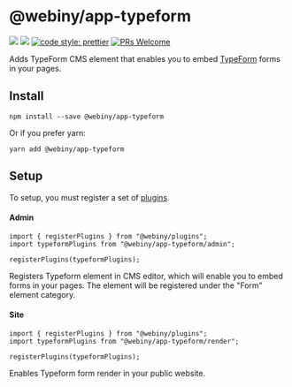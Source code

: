 # @webiny/app-typeform
[![](https://img.shields.io/npm/dw/@webiny/app-typeform.svg)](https://www.npmjs.com/package/@webiny/app-typeform) 
[![](https://img.shields.io/npm/v/@webiny/app-typeform.svg)](https://www.npmjs.com/package/@webiny/app-typeform)
[![code style: prettier](https://img.shields.io/badge/code_style-prettier-ff69b4.svg?style=flat-square)](https://github.com/prettier/prettier)
[![PRs Welcome](https://img.shields.io/badge/PRs-welcome-brightgreen.svg?style=flat-square)](http://makeapullrequest.com)

Adds TypeForm CMS element that enables you to embed 
[TypeForm](https://www.typeform.com/) forms in your pages. 
  
## Install
```
npm install --save @webiny/app-typeform
```

Or if you prefer yarn: 
```
yarn add @webiny/app-typeform
```

## Setup
To setup, you must register a set of [plugins](https://docs.webiny.com/docs/developer-tutorials/plugins-crash-course).

#### Admin

```
import { registerPlugins } from "@webiny/plugins";
import typeformPlugins from "@webiny/app-typeform/admin";

registerPlugins(typeformPlugins);
```

Registers Typeform element in CMS editor, which will enable you to embed forms in your pages. 
The element will be registered under the "Form" element category.

#### Site
```
import { registerPlugins } from "@webiny/plugins";
import typeformPlugins from "@webiny/app-typeform/render";

registerPlugins(typeformPlugins);
```

Enables Typeform form render in your public website.

